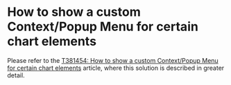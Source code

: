 # How to show a custom Context/Popup Menu for certain chart elements


<p>Please refer to the <a href="https://www.devexpress.com/Support/Center/p/T381454">T381454: How to show a custom Context/Popup Menu for certain chart elements</a> article, where this solution is described in greater detail.</p>

<br/>


